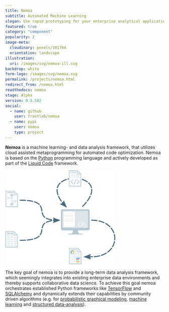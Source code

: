 ```yaml
---
title: Nemoa
subtitle: Automated Machine Learning
slogan: Use rapid prototyping for your enterprise analytical applications
featured: true
category: "component"
popularity: 2
image-meta:
  cloudinary: pexels/101764
  orientation: landscape
illustration:
  uri: /images/svg/nemoa-ill.svg
backdrop: white
form-logo: /images/svg/nemoa.svg
permalink: /projects/nemoa.html
redirect_from: /nemoa.html
readthedocs: nemoa
stage: Alpha
version: 0.5.582
social:
  - name: github
    user: frootlab/nemoa
  - name: pypi
    user: nemoa
    type: project
---
```


**Nemoa** is a machine learning- and data analysis framework, that utilizes
cloud assisted metaprogramming for automated code optimization. Nemoa is based
on the [Python](https://www.python.org/) programming language and actively
developed as part of the [Liquid
Code](https://github.com/orgs/frootlab/projects) framework.

<img src="/images/svg/nemoa-ill.svg" style="max-width: 350px;" alt="Automated Machine Learning">

The key goal of nemoa is to provide a long-term data analysis framework, which
seemingly integrates into existing enterprise data environments and thereby
supports collaborative data science. To achieve this goal nemoa orchestrates
established Python frameworks like [TensorFlow](https://www.tensorflow.org/)
and [SQLAlchemy](https://www.sqlalchemy.org/) and dynamically extends their
capabilities by community driven algorithms (e.g. for [probabilistic graphical
modeling](https://en.wikipedia.org/wiki/Graphical_model), [machine
learning](https://en.wikipedia.org/wiki/Machine_learning) and [structured
data-analysis](https://en.wikipedia.org/wiki/Structured_data_analysis_(statistics))).
